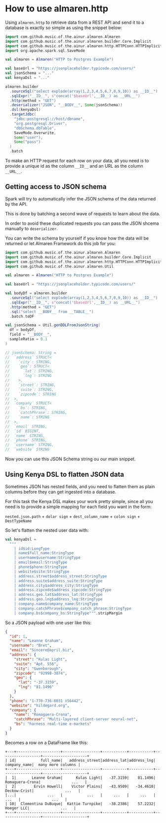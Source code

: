 # How to use almaren.http

Using `almaren.http` to retrieve data from a REST API and send it to a database
is exactly so simple as using the snippet below:

```scala
import com.github.music.of.the.ainur.almaren.Almaren
import com.github.music.of.the.ainur.almaren.builder.Core.Implicit
import com.github.music.of.the.ainur.almaren.http.HTTPConn.HTTPImplicit
import org.apache.spark.sql.SaveMode

val almaren = Almaren("HTTP to Postgres Example")

val baseUrl = "https://jsonplaceholder.typicode.com/users/"
val jsonSchema = "..."
val kenyaDsl = "..."

almaren.builder
  .sourceSql("select explode(array(1,2,3,4,5,6,7,8,9,10)) as __ID__")   // Get your existing data
  .sqlExpr("__ID__", s"concat('$baseUrl',__ID__) as __URL__")           // Add one URL for each row
  .http(method = "GET")                                                 // Make the HTTP request
  .deserializer("JSON", "__BODY__", Some(jsonSchema))                   // Convert the payload to JSON
  .dsl(kenyaDsl)                                                        // Use the DSL to flatten data
  .targetJdbc(                                                          // Send data to database
    "jdbc:postgresql://host/dbname",
    "org.postgresql.Driver",
    "dbSchema.dbTable",
    SaveMode.Overwrite,
    Some("user"),
    Some("pass")
  )
  .batch
```

To make an HTTP request for each row on your data, all you need is to provide
a unique id as the column `__ID__` and an URL as the column `__URL__`.

## Getting access to JSON schema

Spark will try to automatically infer the JSON schema of the data returned by
the API.

This is done by batching a second wave of requests to learn about the data.

In order to avoid these duplicated requests you can pass the JSON shcema manually
to `deserializer`.

You can write the schema by yourself if you know how the data will be returned or
let Almaren Framework do this job for you:

```scala
import com.github.music.of.the.ainur.almaren.Almaren
import com.github.music.of.the.ainur.almaren.builder.Core.Implicit
import com.github.music.of.the.ainur.almaren.http.HTTPConn.HTTPImplicit
import com.github.music.of.the.ainur.almaren.Util

val almaren = Almaren("HTTP to Postgres Example")

val baseUrl = "https://jsonplaceholder.typicode.com/users/"

val bodyDf = almaren.builder
  .sourceSql("select explode(array(1,2,3,4,5,6,7,8,9,10)) as __ID__")
  .sqlExpr("__ID__", s"concat('$baseUrl',__ID__) as __URL__")
  .http(method = "GET")
  .sql("select __BODY__ from __TABLE__")
  .batch.toDF

val jsonSchema = Util.genDDLFromJsonString(
  df = bodyDf,
  field = "__BODY__",
  sampleRatio = 0.1
)

// jsonSchema: String =
//  `address` STRUCT<
//    `city`: STRING,
//    `geo`: STRUCT<
//      `lat`: STRING,
//      `lng`: STRING
//    >,
//    `street`: STRING,
//    `suite`: STRING,
//    `zipcode`: STRING
//  >,
//  `company` STRUCT<
//    `bs`: STRING,
//    `catchPhrase`: STRING,
//    `name`: STRING
//  >,
//  `email` STRING,
//  `id` BIGINT,
//  `name` STRING,
//  `phone` STRING,
//  `username` STRING,
//  `website` STRING
```

Now you can use this JSON Schema string ou our main snippet.

## Using Kenya DSL to flatten JSON data

Sometimes JSON has nested fields, and you need to flatten them as plain
columns before they can get ingested into a database.

For this task the Kenya DSL makes your work pretty simple, since all you need
is to provide a simple mapping for each field you want in the form:

`nested.json.path` + `dolar sign` + `dest_column_name` + `colon sign` + `DestTypeName`

So let's flatten the nested user data with:

```scala
val kenyaDsl =
  """
    | id$id:LongType
    | name$full_name:StringType
    | username$username:StringType
    | email$email:StringType
    | phone$phone:StringType
    | website$site:StringType
    | address.street$address_street:StringType
    | address.suite$address_suite:StringType
    | address.city$address_city:StringType
    | address.zipcode$address_zipcode:StringType
    | address.geo.lat$address_lat:StringType
    | address.geo.lng$address_lng:StringType
    | company.name$company_name:StringType
    | company.catchPhrase$company_catch_phrase:StringType
    | company.bs$company_bs:StringType""".stripMargin
```

So a JSON payload with one user like this:

```json
{
  "id": 1,
  "name": "Leanne Graham",
  "username": "Bret",
  "email": "Sincere@april.biz",
  "address": {
    "street": "Kulas Light",
    "suite": "Apt. 556",
    "city": "Gwenborough",
    "zipcode": "92998-3874",
    "geo": {
      "lat": "-37.3159",
      "lng": "81.1496"
    }
  },
  "phone": "1-770-736-8031 x56442",
  "website": "hildegard.org",
  "company": {
    "name": "Romaguera-Crona",
    "catchPhrase": "Multi-layered client-server neural-net",
    "bs": "harness real-time e-markets"
  }
}
```

Becomes a row on a DataFrame like this:

```
+---+--------------------+-----------------+-----------+-----------+------------------+--------------------+
| id|           full_name|   address_street|address_lat|address_lng|      company_name|  many more columns |
+---+--------------------+-----------------+-----------+-----------+------------------+--------------------+
|  1|       Leanne Graham|      Kulas Light|   -37.3159|    81.1496|   Romaguera-Crona|              ...   |
|  2|        Ervin Howell|    Victor Plains|   -43.9509|   -34.4618|      Deckow-Crist|              ...   |
|...|              ...   |           ...   |     ...   |     ...   |            ...   |              ...   |
| 10|  Clementina DuBuque|  Kattie Turnpike|   -38.2386|    57.2232|        Hoeger LLC|              ...   |
+---+--------------------+-----------------+-----------+-----------+------------------+--------------------+
```
